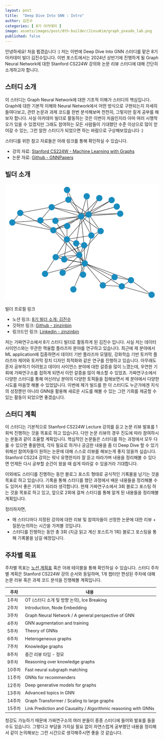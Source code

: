 ```yaml
---
layout: post
title:  "Deep Dive Into GNN : Intro"
author: 김진수
categories: [ 8기 아카데미 ]
image: assets/images/post/8th-builder/JinsuKim/graph_pseudo_lab.png
published: false
---
```


안녕하세요! 처음 뵙겠습니다 :) 저는 이번에 Deep Dive Into GNN 스터디를 맡은 8기 아카데미 빌더 김진수입니다.
이번 포스트에서는 2024년 상반기에 진행하게 될 Graph Neural Network에 대한 Stanford CS224W 강의와 논문 리뷰 스터디에 대해 간단히 소개하고자 합니다. 

## 스터디 소개

이 스터디는 Graph Neural Network에 대한 기초적 이해가 스터디의 핵심입니다. Graph에 대한 기본적 이해와 Neural Network에서 어떤 방식으로 구현되는지 자세히 들여다보고, 관련 논문과 과제 코드를 한번 분석해보며 천천히, 그렇지만 짙게 공부를 해보자 합니다. 사실 아카데미 빌더로 활동하는 것은 이번이 처음인지라 아마 여러 시행착오가 있을 수 있겠지만 그래도 참여하는 모든 사람들이 기대했던 수준 이상으로 많이 얻어갈 수 있는, 그런 알찬 스터디가 되었으면 하는 바람으로 구상해보았습니다 :)

스터디를 위한 참고 자료들은 아래 링크를 통해 확인하실 수 있습니다. 
- 강의 자료: [Stanford CS224W - Machine Learning with Graphs](https://web.stanford.edu/class/cs224w/)
- 논문 자료: [Github - GNNPapers](https://github.com/thunlp/GNNPapers)

## 빌더 소개
<img src = "assets/images/post/8th-builder/JinsuKim/graph_pseudo_lab.png">

빌더 프로필 링크
- 노션 링크: [8기 빌더 소개: 김진수](https://www.notion.so/chanrankim/351f0efb2a6a4c9b9c34678b2e7b77af?pvs=4)
- 깃허브 링크: [Github - zinzinbin](https://github.com/ZINZINBIN)
- 링크드인 링크: [Linkedin - zinzinbin](https://www.linkedin.com/in/zinzinbin/)

저는 가짜연구소에서 8기 스터디 빌더로 활동하게 된 김진수 입니다. 사실 저는 데이터 사이언스와는 무관한 핵융합 플라즈마 분야를 연구하고 있습니다. 최근에 제 분야에서 ML application에 집중하면서 데이터 기반 플라즈마 모델링, 강화학습 기반 토카막 플라즈마 제어와 토카막 장치 디자인 최적화와 같은 연구를 진행하고 있습니다. 아무래도 혼자 공부하기 어려웠고 데이터 사이언스 분야에 대한 갈증을 많이 느꼈는데, 우연한 기회에 가짜연구소를 접하게 되면서 이런 갈증을 많이 해소할 수 있었죠. 가짜연구소에서 다양한 스터디를 통해 머신러닝 분야의 다양한 토픽들을 접해보면서 제 분야에서 다양한 시도를 마음껏 해볼 수 있었답니다. 이번에 제가 빌드를 한 이 스터디도 누군가에겐 지식의 성장뿐만 아니라 GNN을 활용해 새로운 시도를 해볼 수 있는 그런 기회를 제공할 수 있는 활동이 되었으면 좋겠습니다.

## 스터디 계획

이 스터디는 기본적으로 Stanford CS224W Lecture 강의를 듣고 논문 리뷰 발표를 1회씩 진행하는 것을 목표로 하고 있습니다. 다만 논문 리뷰의 경우 진도에 따라 참여하시는 분들과 같이 조율할 계획입니다. 핵심적인 논문들은 스터디를 하는 과정에서 모두 다룰 수 있으면 좋을텐데, 각자 필요로 하거나 궁금한 내용을 좀 더 Deep Dive 할 수 있기 위해선 참여자들이 원하는 논문에 대해 스스로 리뷰를 해보는게 좋지 않을까 싶습니다. Stanford CS224 강의는 워낙 유명한지라 잘 듣고 따라가며 내용을 정리해볼 수 있다면 언제든 다시 공부할 순간이 왔을 때 쉽게 따라갈 수 있을거라 기대합니다. 

이외에도 스터디를 진행하는 동안 블로그 포스트 형태로 공식적인 기록물을 남기는 것을 목표로 하고 있습니다. 기록을 통해 스터디를 했던 과정에서 배운 내용들을 정리해볼 수도 있어서 좋은 기회가 되리라 생각합니다. 현재 가짜연구소에서 3회 블로그 포스팅 하는 것을 목표로 하고 있고, 앞으로 2회에 걸쳐 스터디를 통해 알게 된 내용들을 정리해볼 계획입니다. 

정리하자면,
- 매 스터디마다 지정된 강의에 대한 리뷰 및 참여자들이 선정한 논문에 대한 리뷰 + 질문/논의하는 시간을 가져볼 것입니다. 
- 스터디를 진행하는 동안 총 3회 (지금 읽고 계신 포스트가 1회) 블로그 포스팅을 통해 기록물을 남길 예정입니다.

## 주차별 목표
주차별 목표는 [노션 계획표](https://www.notion.so/chanrankim/Deep-Dive-Into-GNN-8deb729d3b534aaba46362ca5c65c74b?pvs=4) 혹은 아래 테이블을 통해 확인하실 수 있습니다. 스터디 주차별 계획은 Stanford CS224W 강의 순서와 동일하며, 1개 챕터만 편성된 주차에 대해 논문 리뷰 혹은 과제 코드 분석을 진행해볼 계획입니다. 

| 주차  | 내용                                |
|-------|-------------------------------------|
| 1주차 | OT (스터디 소개 및 방향 논의), Ice Breaking |
| 2주차 | Introduction, Node Embedding |
| 3주차 | Graph Neural Network / A general perspective of GNN |
| 4주차 | GNN augmentation and training |
| 5주차 | Theory of GNNs |
| 6주차 | Heterogeneous graphs |
| 7주차 | Knowledge graphs |
| 8주차 | 중간 리뷰 타임 - 정모 |
| 9주차 | Reasoning over knowledge graphs |
| 10주차| Fast neural subgraph matching |
| 11주차| GNNs for recommenders |
| 12주차| Deep generative models for graphs |
| 13주차| Advanced topics in GNN |
| 14주차| Graph Transformer / Scaling to large graphs |
| 15주차| Link Prediction and Causality / Algorithmic reasoning with GNNs |

청강도 가능하기 때문에 가짜연구소의 여러 분들이 종종 스터디에 들어와 발표를 들을 수도 있습니다. 그렇다고 부담을 가지실 필요 없이 자연스럽게 공부했던 내용을 정리해서 같이 논의해보는 그런 시간으로 생각해주시면 좋을 것 같습니다. 